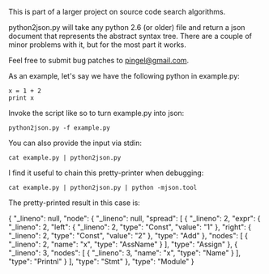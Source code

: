 
This is part of a larger project on source code
search algorithms.

python2json.py will take any python 2.6 (or older)
file and return a json document that represents the
abstract syntax tree.  There are a couple of minor
problems with it, but for the most part it works.

Feel free to submit bug patches to <pingel@gmail.com>.

As an example, let's say we have the following python in
example.py:

    x = 1 + 2
    print x

Invoke the script like so to turn example.py into json:

    python2json.py -f example.py

You can also provide the input via stdin:

    cat example.py | python2json.py

I find it useful to chain this pretty-printer when debugging:

    cat example.py | python2json.py | python -mjson.tool

The pretty-printed result in this case is:

{
    "_lineno": null, 
    "node": {
        "_lineno": null, 
        "spread": [
            {
                "_lineno": 2, 
                "expr": {
                    "_lineno": 2, 
                    "left": {
                        "_lineno": 2, 
                        "type": "Const", 
                        "value": "1"
                    }, 
                    "right": {
                        "_lineno": 2, 
                        "type": "Const", 
                        "value": "2"
                    }, 
                    "type": "Add"
                }, 
                "nodes": [
                    {
                        "_lineno": 2, 
                        "name": "x", 
                        "type": "AssName"
                    }
                ], 
                "type": "Assign"
            }, 
            {
                "_lineno": 3, 
                "nodes": [
                    {
                        "_lineno": 3, 
                        "name": "x", 
                        "type": "Name"
                    }
                ], 
                "type": "Printnl"
            }
        ], 
        "type": "Stmt"
    }, 
    "type": "Module"
}

